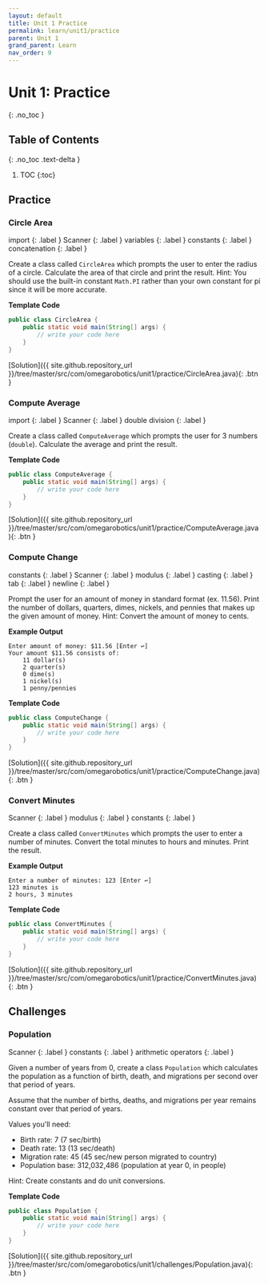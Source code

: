```yaml
---
layout: default
title: Unit 1 Practice
permalink: learn/unit1/practice
parent: Unit 1
grand_parent: Learn
nav_order: 9
---
```


<!-- prettier-ignore-start -->
# Unit 1: Practice
{: .no_toc }

## Table of Contents
{: .no_toc .text-delta }

1. TOC
{:toc}
<!-- prettier-ignore-end -->

## Practice

### Circle Area

import
{: .label }
Scanner
{: .label }
variables
{: .label }
constants
{: .label }
concatenation
{: .label }

Create a class called `CircleArea` which prompts the user to enter the radius of a circle.
Calculate the area of that circle and print the result. Hint: You should use the built-in constant
`Math.PI` rather than your own constant for pi since it will be more accurate.

**Template Code**

```java
public class CircleArea {
    public static void main(String[] args) {
        // write your code here
    }
}
```

[Solution]({{ site.github.repository_url }}/tree/master/src/com/omegarobotics/unit1/practice/CircleArea.java){: .btn }

### Compute Average

import
{: .label }
Scanner
{: .label }
double division
{: .label }

Create a class called `ComputeAverage` which prompts the user for 3 numbers (`double`).
Calculate the average and print the result.

**Template Code**

```java
public class ComputeAverage {
    public static void main(String[] args) {
        // write your code here
    }
}
```

[Solution]({{ site.github.repository_url }}/tree/master/src/com/omegarobotics/unit1/practice/ComputeAverage.java){: .btn }

### Compute Change

constants
{: .label }
Scanner
{: .label }
modulus
{: .label }
casting
{: .label }
tab
{: .label }
newline
{: .label }

Prompt the user for an amount of money in standard format (ex. 11.56).
Print the number of dollars, quarters, dimes, nickels, and
pennies that makes up the given amount of money.
Hint: Convert the amount of money to cents.

**Example Output**

```
Enter amount of money: $11.56 [Enter ↩]
Your amount $11.56 consists of:
    11 dollar(s)
    2 quarter(s)
    0 dime(s)
    1 nickel(s)
    1 penny/pennies
```

**Template Code**

```java
public class ComputeChange {
    public static void main(String[] args) {
        // write your code here
    }
}
```

[Solution]({{ site.github.repository_url }}/tree/master/src/com/omegarobotics/unit1/practice/ComputeChange.java){: .btn }

### Convert Minutes

Scanner
{: .label }
modulus
{: .label }
constants
{: .label }

Create a class called `ConvertMinutes` which prompts the user to enter a number of minutes.
Convert the total minutes to hours and minutes. Print the result.

**Example Output**

```
Enter a number of minutes: 123 [Enter ↩]
123 minutes is
2 hours, 3 minutes
```

**Template Code**

```java
public class ConvertMinutes {
    public static void main(String[] args) {
        // write your code here
    }
}
```

[Solution]({{ site.github.repository_url }}/tree/master/src/com/omegarobotics/unit1/practice/ConvertMinutes.java){: .btn }

## Challenges

### Population

Scanner
{: .label }
constants
{: .label }
arithmetic operators
{: .label }

Given a number of years from 0, create a class `Population`
which calculates the population as a function of birth, death, and
migrations per second over that period of years.

Assume that the number of births, deaths, and migrations
per year remains constant over that period of years.

Values you'll need:

-   Birth rate: 7 (7 sec/birth)
-   Death rate: 13 (13 sec/death)
-   Migration rate: 45 (45 sec/new person migrated to country)
-   Population base: 312,032,486 (population at year 0, in people)

Hint: Create constants and do unit conversions.

**Template Code**

```java
public class Population {
    public static void main(String[] args) {
        // write your code here
    }
}
```

[Solution]({{ site.github.repository_url }}/tree/master/src/com/omegarobotics/unit1/challenges/Population.java){: .btn }
